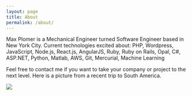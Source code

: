 ```yaml
---
layout: page
title: About
permalink: /about/
---
```



Max Plomer is a Mechanical Engineer turned Software Engineer 
based in New York City.  Current technologies excited about: PHP, Wordpress, 
JavaScript, Node.js, React.js, AngularJS, Ruby, Ruby on Rails, Opal, C#, ASP.NET, 
Python, Matlab, AWS, Git, Mercurial, Machine Learning

Feel free to contact me if you want to take your company or project to the next level.  Here is a picture from a recent trip to South America.


<img src="../colombia.jpg"/>